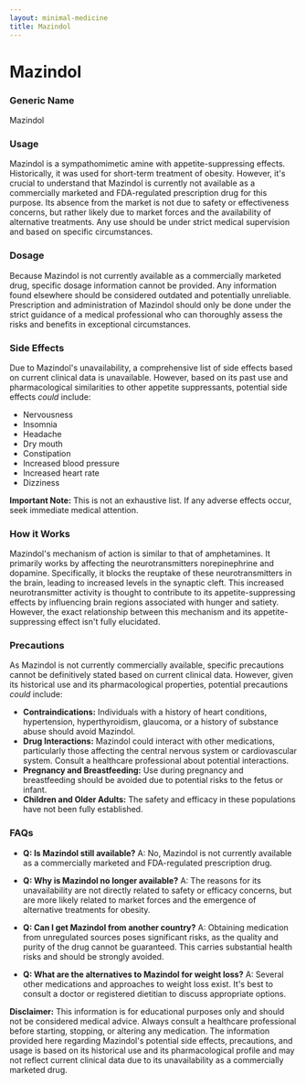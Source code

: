 ```yaml
---
layout: minimal-medicine
title: Mazindol
---
```


# Mazindol
### Generic Name
Mazindol

### Usage
Mazindol is a sympathomimetic amine with appetite-suppressing effects.  Historically, it was used for short-term treatment of obesity.  However, it's crucial to understand that Mazindol is currently not available as a commercially marketed and FDA-regulated prescription drug for this purpose.  Its absence from the market is not due to safety or effectiveness concerns, but rather likely due to market forces and the availability of alternative treatments.  Any use should be under strict medical supervision and based on specific circumstances.

### Dosage
Because Mazindol is not currently available as a commercially marketed drug, specific dosage information cannot be provided.  Any information found elsewhere should be considered outdated and potentially unreliable.  Prescription and administration of Mazindol should only be done under the strict guidance of a medical professional who can thoroughly assess the risks and benefits in exceptional circumstances.

### Side Effects
Due to Mazindol's unavailability, a comprehensive list of side effects based on current clinical data is unavailable. However, based on its past use and pharmacological similarities to other appetite suppressants, potential side effects *could* include:

*   Nervousness
*   Insomnia
*   Headache
*   Dry mouth
*   Constipation
*   Increased blood pressure
*   Increased heart rate
*   Dizziness


**Important Note:** This is not an exhaustive list.  If any adverse effects occur, seek immediate medical attention.

### How it Works
Mazindol's mechanism of action is similar to that of amphetamines. It primarily works by affecting the neurotransmitters norepinephrine and dopamine.  Specifically, it blocks the reuptake of these neurotransmitters in the brain, leading to increased levels in the synaptic cleft. This increased neurotransmitter activity is thought to contribute to its appetite-suppressing effects by influencing brain regions associated with hunger and satiety.  However, the exact relationship between this mechanism and its appetite-suppressing effect isn't fully elucidated.


### Precautions
As Mazindol is not currently commercially available, specific precautions cannot be definitively stated based on current clinical data.  However, given its historical use and its pharmacological properties, potential precautions *could* include:

*   **Contraindications:**  Individuals with a history of heart conditions, hypertension, hyperthyroidism, glaucoma, or a history of substance abuse should avoid Mazindol.
*   **Drug Interactions:**  Mazindol could interact with other medications, particularly those affecting the central nervous system or cardiovascular system. Consult a healthcare professional about potential interactions.
*   **Pregnancy and Breastfeeding:**  Use during pregnancy and breastfeeding should be avoided due to potential risks to the fetus or infant.
*   **Children and Older Adults:**  The safety and efficacy in these populations have not been fully established.

### FAQs

*   **Q: Is Mazindol still available?**  A: No, Mazindol is not currently available as a commercially marketed and FDA-regulated prescription drug.

*   **Q: Why is Mazindol no longer available?** A: The reasons for its unavailability are not directly related to safety or efficacy concerns, but are more likely related to market forces and the emergence of alternative treatments for obesity.

*   **Q: Can I get Mazindol from another country?** A: Obtaining medication from unregulated sources poses significant risks, as the quality and purity of the drug cannot be guaranteed. This carries substantial health risks and should be strongly avoided.

*   **Q: What are the alternatives to Mazindol for weight loss?** A: Several other medications and approaches to weight loss exist. It's best to consult a doctor or registered dietitian to discuss appropriate options.


**Disclaimer:** This information is for educational purposes only and should not be considered medical advice.  Always consult a healthcare professional before starting, stopping, or altering any medication.  The information provided here regarding Mazindol's potential side effects, precautions, and usage is based on its historical use and its pharmacological profile and may not reflect current clinical data due to its unavailability as a commercially marketed drug.
